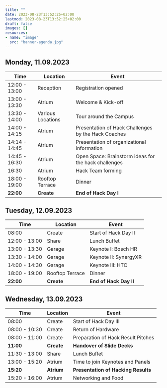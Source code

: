 ```yaml
---
title: ""
date: 2023-08-23T13:52:25+02:00
lastmod: 2023-08-23T13:52:25+02:00
draft: false
images: []
resources:
- name: "image"
  src: "banner-agenda.jpg"
---
```


## Monday, 11.09.2023
| Time | Location | Event |
| -- | -- | -- |
| 12:00 - 13:00 | Reception | Registration opened |
| 13:00 - 13:30 | Atrium | Welcome & Kick-off |
| 13:30 - 14:00 | Various Locations | Tour around the Campus |
| 14:00 - 14:15 | Atrium | Presentation of Hack Challenges by the Hack Coaches |
| 14:14 - 14:45 | Atrium | Presentation of organizational information |
| 14:45 - 16:30 | Atrium | Open Space: Brainstorm ideas for the hack challenges |
| 16:30 | Atrium | Hack Team forming |
| 18:00 - 19:00 | Rooftop Terrace | Dinner |
| **22:00** | **Create** | **End of Hack Day I** |

## Tuesday, 12.09.2023
| Time | Location | Event |
| -- | -- | -- |
| 08:00 | Create | Start of Hack Day II |
| 12:00 - 13:00 | Share | Lunch Buffet |
| 13:00 - 13:30 | Garage | Keynote I: Bosch HR |
| 13:30 - 14:00 | Garage | Keynote II: SynergyXR |
| 14:00 - 14:30 | Garage | Keynote III: HTC |
| 18:00 - 19:00 | Rooftop Terrace | Dinner |
| **22:00** | **Create** | **End of Hack Day II** |

## Wednesday, 13.09.2023
| Time | Location | Event |
| -- | -- | -- |
| 08:00 | Create | Start of Hack Day III |
| 08:00 - 10:30 | Create | Return of Hardware |
| 08:00 - 11:00 | Create | Preparation of Hack Result Pitches |
| **11:00** | **Create** | **Handover of Slide Decks** |
| 11:30 - 13:00 | Share | Lunch Buffet |
| 13:00 - 15:20 | Atrium | Time to join Keynotes and Panels |
| **15:20** | **Atrium** | **Presentation of Hacking Results** |
| 15:20 - 16:00 | Atrium | Networking and Food |